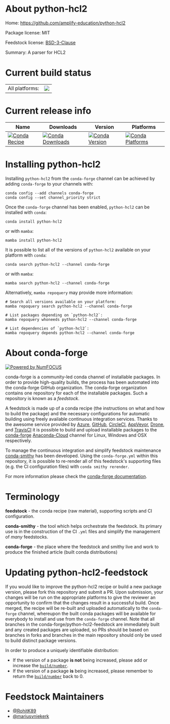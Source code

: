 About python-hcl2
=================

Home: https://github.com/amplify-education/python-hcl2

Package license: MIT

Feedstock license: [BSD-3-Clause](https://github.com/conda-forge/python-hcl2-feedstock/blob/main/LICENSE.txt)

Summary: A parser for HCL2

Current build status
====================


<table><tr><td>All platforms:</td>
    <td>
      <a href="https://dev.azure.com/conda-forge/feedstock-builds/_build/latest?definitionId=12784&branchName=main">
        <img src="https://dev.azure.com/conda-forge/feedstock-builds/_apis/build/status/python-hcl2-feedstock?branchName=main">
      </a>
    </td>
  </tr>
</table>

Current release info
====================

| Name | Downloads | Version | Platforms |
| --- | --- | --- | --- |
| [![Conda Recipe](https://img.shields.io/badge/recipe-python--hcl2-green.svg)](https://anaconda.org/conda-forge/python-hcl2) | [![Conda Downloads](https://img.shields.io/conda/dn/conda-forge/python-hcl2.svg)](https://anaconda.org/conda-forge/python-hcl2) | [![Conda Version](https://img.shields.io/conda/vn/conda-forge/python-hcl2.svg)](https://anaconda.org/conda-forge/python-hcl2) | [![Conda Platforms](https://img.shields.io/conda/pn/conda-forge/python-hcl2.svg)](https://anaconda.org/conda-forge/python-hcl2) |

Installing python-hcl2
======================

Installing `python-hcl2` from the `conda-forge` channel can be achieved by adding `conda-forge` to your channels with:

```
conda config --add channels conda-forge
conda config --set channel_priority strict
```

Once the `conda-forge` channel has been enabled, `python-hcl2` can be installed with `conda`:

```
conda install python-hcl2
```

or with `mamba`:

```
mamba install python-hcl2
```

It is possible to list all of the versions of `python-hcl2` available on your platform with `conda`:

```
conda search python-hcl2 --channel conda-forge
```

or with `mamba`:

```
mamba search python-hcl2 --channel conda-forge
```

Alternatively, `mamba repoquery` may provide more information:

```
# Search all versions available on your platform:
mamba repoquery search python-hcl2 --channel conda-forge

# List packages depending on `python-hcl2`:
mamba repoquery whoneeds python-hcl2 --channel conda-forge

# List dependencies of `python-hcl2`:
mamba repoquery depends python-hcl2 --channel conda-forge
```


About conda-forge
=================

[![Powered by
NumFOCUS](https://img.shields.io/badge/powered%20by-NumFOCUS-orange.svg?style=flat&colorA=E1523D&colorB=007D8A)](https://numfocus.org)

conda-forge is a community-led conda channel of installable packages.
In order to provide high-quality builds, the process has been automated into the
conda-forge GitHub organization. The conda-forge organization contains one repository
for each of the installable packages. Such a repository is known as a *feedstock*.

A feedstock is made up of a conda recipe (the instructions on what and how to build
the package) and the necessary configurations for automatic building using freely
available continuous integration services. Thanks to the awesome service provided by
[Azure](https://azure.microsoft.com/en-us/services/devops/), [GitHub](https://github.com/),
[CircleCI](https://circleci.com/), [AppVeyor](https://www.appveyor.com/),
[Drone](https://cloud.drone.io/welcome), and [TravisCI](https://travis-ci.com/)
it is possible to build and upload installable packages to the
[conda-forge](https://anaconda.org/conda-forge) [Anaconda-Cloud](https://anaconda.org/)
channel for Linux, Windows and OSX respectively.

To manage the continuous integration and simplify feedstock maintenance
[conda-smithy](https://github.com/conda-forge/conda-smithy) has been developed.
Using the ``conda-forge.yml`` within this repository, it is possible to re-render all of
this feedstock's supporting files (e.g. the CI configuration files) with ``conda smithy rerender``.

For more information please check the [conda-forge documentation](https://conda-forge.org/docs/).

Terminology
===========

**feedstock** - the conda recipe (raw material), supporting scripts and CI configuration.

**conda-smithy** - the tool which helps orchestrate the feedstock.
                   Its primary use is in the construction of the CI ``.yml`` files
                   and simplify the management of *many* feedstocks.

**conda-forge** - the place where the feedstock and smithy live and work to
                  produce the finished article (built conda distributions)


Updating python-hcl2-feedstock
==============================

If you would like to improve the python-hcl2 recipe or build a new
package version, please fork this repository and submit a PR. Upon submission,
your changes will be run on the appropriate platforms to give the reviewer an
opportunity to confirm that the changes result in a successful build. Once
merged, the recipe will be re-built and uploaded automatically to the
`conda-forge` channel, whereupon the built conda packages will be available for
everybody to install and use from the `conda-forge` channel.
Note that all branches in the conda-forge/python-hcl2-feedstock are
immediately built and any created packages are uploaded, so PRs should be based
on branches in forks and branches in the main repository should only be used to
build distinct package versions.

In order to produce a uniquely identifiable distribution:
 * If the version of a package **is not** being increased, please add or increase
   the [``build/number``](https://docs.conda.io/projects/conda-build/en/latest/resources/define-metadata.html#build-number-and-string).
 * If the version of a package **is** being increased, please remember to return
   the [``build/number``](https://docs.conda.io/projects/conda-build/en/latest/resources/define-metadata.html#build-number-and-string)
   back to 0.

Feedstock Maintainers
=====================

* [@RohitK89](https://github.com/RohitK89/)
* [@mariusvniekerk](https://github.com/mariusvniekerk/)

